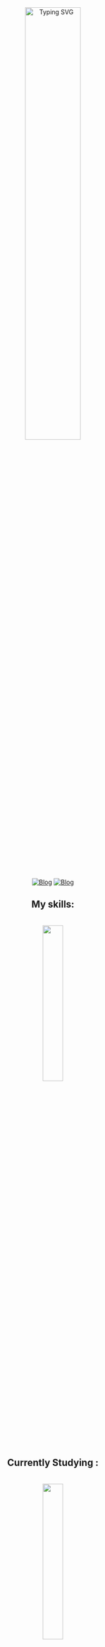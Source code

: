 
<div align="center">
<a href="https://git.io/typing-svg"><img src="https://readme-typing-svg.demolab.com?font=Fira+Code&weight=500&duration=5500&pause=1000&color=FFFFFF&center=true&width=435&lines=Hi%2C+I'm+Heitor+!+!;Welcome+to+my+Github+page+%3A)" alt="Typing SVG" width="50%" />
</a>

[![Blog](https://img.shields.io/badge/LinkedIn-0077B5?style=for-the-badge&logo=linkedin&logoColor=white)](https://www.linkedin.com/in/heitor-viana-386445290/)
[![Blog](https://img.shields.io/badge/Gmail-D14836?style=for-the-badge&logo=gmail&logoColor=white)](mailto:heitorsoaresviana@gmail.com)
</div>


<h2 align="center">My skills:</h2>
<div style="display: inline_block" align="center"><br/>
<img src="https://skillicons.dev/icons?i=python,js,nodejs,nest,postgresql,firebase,express,prisma,dart" width="30%">


## Currently Studying :
<div style="display: inline_block" align="center"><br/>
    <img src="https://skillicons.dev/icons?i=nest,postgresql,firebase,prisma,next" width="30%">
    
    
</div>

## Github status:

<br>
<a href="https://github.com/heitorviana-dev/github-readme-stats">
    <img height=200 align="center" src= "https://github-readme-stats.vercel.app/api?username=heitorviana-dev&theme=dark" width="46%" alt="stats graph" />
</a>
<a href="https://github.com/heitorviana-dev/convoychat">
  <img height=200 align="center" src="https://github-readme-stats.vercel.app/api/top-langs/?username=heitorviana-dev&theme=dark&hide_border=false&include_all_commits=false&count_private=false&layout=compact&card_width=320" />
</a>
<a href="https://github.com/heitorviana-dev/convoychat">
 <img src= "https://github-readme-streak-stats-eight.vercel.app/?user=heitorviana-dev&theme=dark&border_radius=4.7&show_icons=true&count_private=true" width="51%" alt="stats graph" />
</a>

